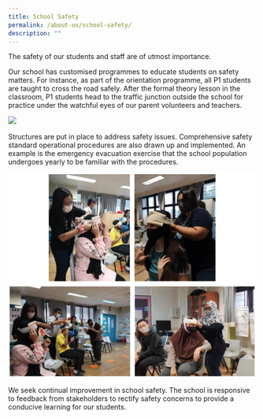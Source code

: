 ```yaml
---
title: School Safety
permalink: /about-us/school-safety/
description: ""
---
```

The safety of our students and staff are of utmost importance.

Our school has customised programmes to educate students on safety matters. For instance, as part of the orientation programme, all P1 students are taught to cross the road safely. After the formal theory lesson in the classroom, P1 students head to the traffic junction outside the school for practice under the watchful eyes of our parent volunteers and teachers.

![](/images/ss1.png)

Structures are put in place to address safety issues. Comprehensive safety standard operational procedures are also drawn up and implemented. An example is the emergency evacuation exercise that the school population undergoes yearly to be familiar with the procedures.

![](/images/ss2.png)

We seek continual improvement in school safety. The school is responsive to feedback from stakeholders to rectify safety concerns to provide a conducive learning for our students.